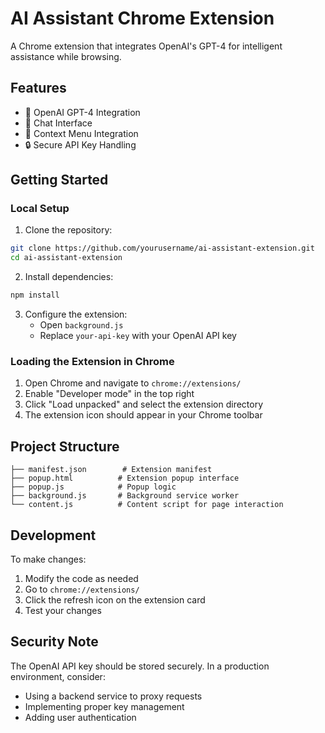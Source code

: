 # AI Assistant Chrome Extension

A Chrome extension that integrates OpenAI's GPT-4 for intelligent assistance while browsing.

## Features

- 🤖 OpenAI GPT-4 Integration
- 💬 Chat Interface
- 📝 Context Menu Integration
- 🔒 Secure API Key Handling

## Getting Started

### Local Setup

1. Clone the repository:
```bash
git clone https://github.com/yourusername/ai-assistant-extension.git
cd ai-assistant-extension
```

2. Install dependencies:
```bash
npm install
```

3. Configure the extension:
   - Open `background.js`
   - Replace `your-api-key` with your OpenAI API key

### Loading the Extension in Chrome

1. Open Chrome and navigate to `chrome://extensions/`
2. Enable "Developer mode" in the top right
3. Click "Load unpacked" and select the extension directory
4. The extension icon should appear in your Chrome toolbar

## Project Structure

```
├── manifest.json        # Extension manifest
├── popup.html          # Extension popup interface
├── popup.js            # Popup logic
├── background.js       # Background service worker
└── content.js          # Content script for page interaction
```

## Development

To make changes:
1. Modify the code as needed
2. Go to `chrome://extensions/`
3. Click the refresh icon on the extension card
4. Test your changes

## Security Note

The OpenAI API key should be stored securely. In a production environment, consider:
- Using a backend service to proxy requests
- Implementing proper key management
- Adding user authentication
